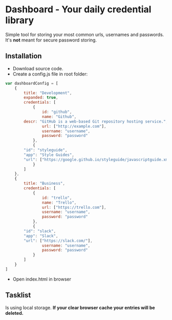 # Dashboard - Your daily credential library
Simple tool for storing your most common urls, usernames and passwords. It's **not** meant for secure password storing.

## Installation
* Download source code.
* Create a config.js file in root folder:
```javascript
var dashboardConfig = [
    {
        title: "Development",
		expanded: true,
        credentials: [
            {
                id: "github",
                name: "Github",
		descr: "GitHub is a web-based Git repository hosting service.",
                url: ["http://example.com"],
                username: "username",
                password: "password"
            },
            {
		"id": "styleguide",
		"app": "Style Guides",
		"url": ["https://google.github.io/styleguide/javascriptguide.xml", "https://google.github.io/styleguide/htmlcssguide.xml"]
            } 	    
        ]
    },
    {
        title: "Business",
        credentials: [
            {
                id: "trello",
                name: "Trello",
                url: ["https://trello.com"],
                username: "username",
                password: "password"
            },
            {
		"id": "slack",
		"app": "Slack",
		"url": ["https://slack.com/"],
                username: "username",
                password: "password"		
            }            
        ]
    }    
]
  ```
* Open index.html in browser

## Tasklist
Is using local storage. **If your clear browser cache your entries will be deleted.**
